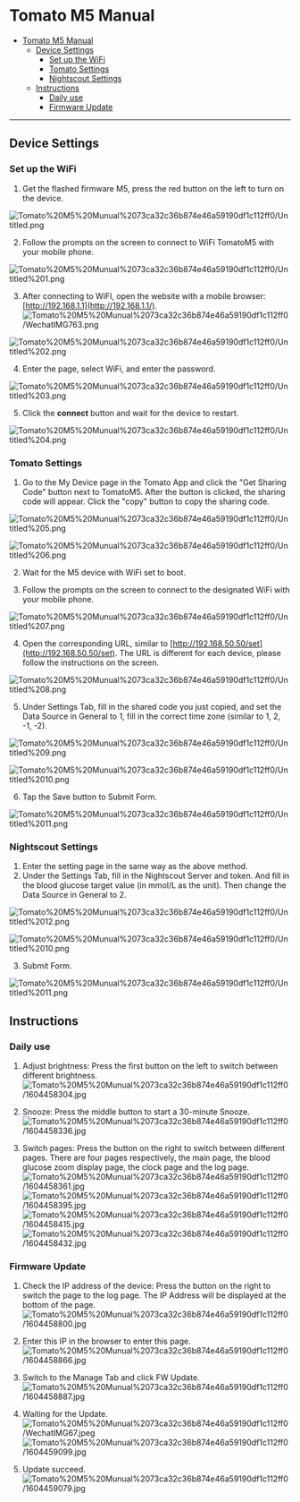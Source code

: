 # Tomato M5 Manual
<!-- @import "[TOC]" {cmd="toc" depthFrom=1 depthTo=6 orderedList=false} -->

<!-- code_chunk_output -->

- [Tomato M5 Manual](#tomato-m5-manual)
  - [Device Settings](#device-settings)
    - [Set up the WiFi](#set-up-the-wifi)
    - [Tomato Settings](#tomato-settings)
    - [Nightscout Settings](#nightscout-settings)
  - [Instructions](#instructions)
    - [Daily use](#daily-use)
    - [Firmware Update](#firmware-update)

<!-- /code_chunk_output -->

----------------------

## Device Settings

### Set up the WiFi

1. Get the flashed firmware M5, press the red button on the left to turn on the device.

![Tomato%20M5%20Munual%2073ca32c36b874e46a59190df1c112ff0/Untitled.png](Tomato%20M5%20Munual%2073ca32c36b874e46a59190df1c112ff0/Untitled.png)

2. Follow the prompts on the screen to connect to WiFi TomatoM5 with your mobile phone.

![Tomato%20M5%20Munual%2073ca32c36b874e46a59190df1c112ff0/Untitled%201.png](Tomato%20M5%20Munual%2073ca32c36b874e46a59190df1c112ff0/Untitled%201.png)

3. After connecting to WiFI, open the website with a mobile browser: [http://192.168.1.1](http://192.168.1.1/).
![Tomato%20M5%20Munual%2073ca32c36b874e46a59190df1c112ff0/WechatIMG763.png](Tomato%20M5%20Munual%2073ca32c36b874e46a59190df1c112ff0/WechatIMG763.png)

![Tomato%20M5%20Munual%2073ca32c36b874e46a59190df1c112ff0/Untitled%202.png](Tomato%20M5%20Munual%2073ca32c36b874e46a59190df1c112ff0/Untitled%202.png)

4. Enter the page, select WiFi, and enter the password.

![Tomato%20M5%20Munual%2073ca32c36b874e46a59190df1c112ff0/Untitled%203.png](Tomato%20M5%20Munual%2073ca32c36b874e46a59190df1c112ff0/Untitled%203.png)

5. Click the **connect** button and wait for the device to restart.

![Tomato%20M5%20Munual%2073ca32c36b874e46a59190df1c112ff0/Untitled%204.png](Tomato%20M5%20Munual%2073ca32c36b874e46a59190df1c112ff0/Untitled%204.png)

### Tomato Settings

1. Go to the My Device page in the Tomato App and click the "Get Sharing Code" button next to TomatoM5. After the button is clicked, the sharing code will appear. Click the "copy" button to copy the sharing code.

![Tomato%20M5%20Munual%2073ca32c36b874e46a59190df1c112ff0/Untitled%205.png](Tomato%20M5%20Munual%2073ca32c36b874e46a59190df1c112ff0/Untitled%205.png)

![Tomato%20M5%20Munual%2073ca32c36b874e46a59190df1c112ff0/Untitled%206.png](Tomato%20M5%20Munual%2073ca32c36b874e46a59190df1c112ff0/Untitled%206.png)

2. Wait for the M5 device with WiFi set to boot.

3. Follow the prompts on the screen to connect to the designated WiFi with your mobile phone.

![Tomato%20M5%20Munual%2073ca32c36b874e46a59190df1c112ff0/Untitled%207.png](Tomato%20M5%20Munual%2073ca32c36b874e46a59190df1c112ff0/Untitled%207.png)

4. Open the corresponding URL, similar to [http://192.168.50.50/set](http://192.168.50.50/set). The URL is different for each device, please follow the instructions on the screen.

![Tomato%20M5%20Munual%2073ca32c36b874e46a59190df1c112ff0/Untitled%208.png](Tomato%20M5%20Munual%2073ca32c36b874e46a59190df1c112ff0/Untitled%208.png)

5. Under Settings Tab, fill in the shared code you just copied, and set the Data Source in General to 1, fill in the correct time zone (similar to 1, 2, -1, -2).

![Tomato%20M5%20Munual%2073ca32c36b874e46a59190df1c112ff0/Untitled%209.png](Tomato%20M5%20Munual%2073ca32c36b874e46a59190df1c112ff0/Untitled%209.png)

![Tomato%20M5%20Munual%2073ca32c36b874e46a59190df1c112ff0/Untitled%2010.png](Tomato%20M5%20Munual%2073ca32c36b874e46a59190df1c112ff0/Untitled%2010.png)

6. Tap the Save button to Submit Form.

![Tomato%20M5%20Munual%2073ca32c36b874e46a59190df1c112ff0/Untitled%2011.png](Tomato%20M5%20Munual%2073ca32c36b874e46a59190df1c112ff0/Untitled%2011.png)

### Nightscout Settings

1. Enter the setting page in the same way as the above method.
2. Under the Settings Tab, fill in the Nightscout Server and token. And fill in the blood glucose target value (in mmol/L as the unit). Then change the Data Source in General to 2.

![Tomato%20M5%20Munual%2073ca32c36b874e46a59190df1c112ff0/Untitled%2012.png](Tomato%20M5%20Munual%2073ca32c36b874e46a59190df1c112ff0/Untitled%2012.png)

![Tomato%20M5%20Munual%2073ca32c36b874e46a59190df1c112ff0/Untitled%2010.png](Tomato%20M5%20Munual%2073ca32c36b874e46a59190df1c112ff0/Untitled%2010.png)

3.  Submit Form.

![Tomato%20M5%20Munual%2073ca32c36b874e46a59190df1c112ff0/Untitled%2011.png](Tomato%20M5%20Munual%2073ca32c36b874e46a59190df1c112ff0/Untitled%2011.png)

## Instructions

### Daily use

1.  Adjust brightness: Press the first button on the left to switch between different brightness.
    ![Tomato%20M5%20Munual%2073ca32c36b874e46a59190df1c112ff0/1604458304.jpg](Tomato%20M5%20Munual%2073ca32c36b874e46a59190df1c112ff0/1604458304.jpg)
2.  Snooze: Press the middle button to start a 30-minute Snooze.
    ![Tomato%20M5%20Munual%2073ca32c36b874e46a59190df1c112ff0/1604458336.jpg](Tomato%20M5%20Munual%2073ca32c36b874e46a59190df1c112ff0/1604458336.jpg)

3.  Switch pages: Press the button on the right to switch between different pages. There are four pages respectively, the main page, the blood glucose zoom display page, the clock page and the log page.
    ![Tomato%20M5%20Munual%2073ca32c36b874e46a59190df1c112ff0/1604458361.jpg](Tomato%20M5%20Munual%2073ca32c36b874e46a59190df1c112ff0/1604458361.jpg)
    ![Tomato%20M5%20Munual%2073ca32c36b874e46a59190df1c112ff0/1604458395.jpg](Tomato%20M5%20Munual%2073ca32c36b874e46a59190df1c112ff0/1604458395.jpg)
    ![Tomato%20M5%20Munual%2073ca32c36b874e46a59190df1c112ff0/1604458415.jpg](Tomato%20M5%20Munual%2073ca32c36b874e46a59190df1c112ff0/1604458415.jpg)
    ![Tomato%20M5%20Munual%2073ca32c36b874e46a59190df1c112ff0/1604458432.jpg](Tomato%20M5%20Munual%2073ca32c36b874e46a59190df1c112ff0/1604458432.jpg)

### Firmware Update

1.  Check the IP address of the device: Press the button on the right to switch the page to the log page. The IP Address will be displayed at the bottom of the page.
    ![Tomato%20M5%20Munual%2073ca32c36b874e46a59190df1c112ff0/1604458800.jpg](Tomato%20M5%20Munual%2073ca32c36b874e46a59190df1c112ff0/1604458800.jpg)
2.  Enter this IP in the browser to enter this page.
    ![Tomato%20M5%20Munual%2073ca32c36b874e46a59190df1c112ff0/1604458866.jpg](Tomato%20M5%20Munual%2073ca32c36b874e46a59190df1c112ff0/1604458866.jpg)
3.  Switch to the Manage Tab and click FW Update.
    ![Tomato%20M5%20Munual%2073ca32c36b874e46a59190df1c112ff0/1604458887.jpg](Tomato%20M5%20Munual%2073ca32c36b874e46a59190df1c112ff0/1604458887.jpg)

4.  Waiting for the Update.
    ![Tomato%20M5%20Munual%2073ca32c36b874e46a59190df1c112ff0/WechatIMG67.jpeg](Tomato%20M5%20Munual%2073ca32c36b874e46a59190df1c112ff0/WechatIMG67.jpeg)
    ![Tomato%20M5%20Munual%2073ca32c36b874e46a59190df1c112ff0/1604459099.jpg](Tomato%20M5%20Munual%2073ca32c36b874e46a59190df1c112ff0/1604459099.jpg)
5.  Update succeed.
    ![Tomato%20M5%20Munual%2073ca32c36b874e46a59190df1c112ff0/1604459079.jpg](Tomato%20M5%20Munual%2073ca32c36b874e46a59190df1c112ff0/1604459079.jpg)
